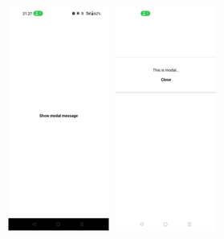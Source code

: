 <div>
<img src="ModalMessage.jpg" alt="FlatList Component" width="200" style="margin-right: 10px;"/>
<img src="ModalMessage(2).jpg" alt="FlatList Component" width="200" />
</div>
